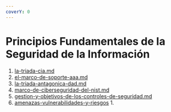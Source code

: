 ```yaml
---
coverY: 0
---
```


# Principios Fundamentales de la Seguridad de la Información

1. [la-triada-cia.md](la-triada-cia.md "mention")
2. [el-marco-de-soporte-aaa.md](el-marco-de-soporte-aaa.md "mention")
3. [la-triada-antagonica-dad.md](la-triada-antagonica-dad.md "mention")&#x20;
4. [marco-de-ciberseguridad-del-nist.md](marco-de-ciberseguridad-del-nist.md "mention")
5. [gestion-y-objetivos-de-los-controles-de-seguridad.md](gestion-y-objetivos-de-los-controles-de-seguridad.md "mention")
6. [amenazas-vulnerabilidades-y-riesgos](amenazas-vulnerabilidades-y-riesgos/ "mention")
   1.
